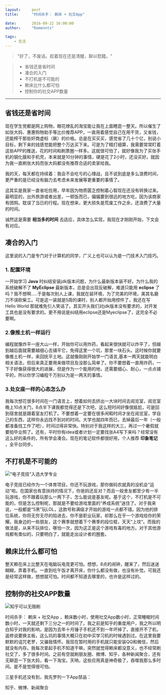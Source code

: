 ```yaml
---
layout:     post
title:      "时间杀手： 赖床 + 社交App"

date:       2016-09-22 16:00:00
author:     "Romennts"

tags:
    - 生活
---
```


> "好了，不废话。趁着现在还是清醒，聊以慰籍。"

> * 省钱还是省时间
> * 凑合的入门
> * 不打机是不可能的
> * 赖床比什么都可怕
> * 控制你的社交APP数量

------




## 省钱还是省时间

现在学生党都是网上购物，眼花缭乱的淘宝能让我在上面瞎逛一整天。所以催生了如张大妈、惠惠购物助手等比价推荐APP，一直用着感觉自己在用干货，又省钱，还能榨干那些奸商虚标（飙）的价格。总是在买买买，感觉省了几十个亿，别说小目标，剩下来的钱感觉能把整个万达买下来。可是为了精打细算，我需要常常盯着这些APP的推送，花的时间和刷票圈一样多。这就很可怕了，就好像我为了买张手机的钢化膜和手机壳，本来就是10分钟的事情，硬是花了2小时，还没买好。就因为我一直刷张大妈而张大妈都没有推荐合适的卖家给我。

我的天，每天都在持续着：我会不会吃亏的心理战，且不说到底是多么浪费时间，更严重的是已经没有脑力去考虑未来发展等更重要的事情了。

这其实是我家一直省吃俭用，早年因为物质匮乏控制着心智现在还没有转换过来。最明显的，出外旅游或者出差，一顿饭而已，偏偏要到很远的地方吃，因为该商家有团购。耽误了当日的行程。现在想来，更大损失是荒废工作之余，还浪费了大量的时间。

诚然这是需要 **相当多的时间** 去适应，具体怎么实现，我现在才刚刚开始，下文会有对应。

## 凑合的入门

这里说的入门是专门对于计算机的同学，广义上也可以认为是一门技术入门技巧。

### 1. 配置环境

一开始学习 **Java** 时纠结安装jdk版本问题，为什么最新版本装不好。为什么我的系统破解不了 **MyEclipse** 最新版本，总是会出现反破解，难道只能用 **eclipse** 了吗？我不想啊.....于是每次别人上课，我就在装环境，为了完美的环境，美其名磨刀不误砍柴工。可是这一装就是5周的课时，别人都开始用控件了，我还在写Hello World 那就难免引人笑话了。其实开头我们对jdk版本没有要求的，对开发工具也是没有要求的。更不用说是纠结用eclipse还是Myeclipse了，这完全不必要啊。

### 2.像推土机一样运行

编程就像炸平一座大山一样，开始你可以用炸药，看起来很快就可以炸平了，但越到越后面就需要越细心去铺平它，免得这里一个坑，那里一块石头。这时候你就要像推土机一样，来回抚平土地。这就像刚刚开始学一门语言,基本一两天就能明白相关语法，但后来真正要用来做项目及没那么简单了。你不要想着一直用炸药，一下子好像获得很大的进展，但是作为一个能用的地，还需要细心、耐心，一点点铺平的，所以你学习编程千万别以为是一两天的事情。

### 3.处女座一样的心态怎么办

我每次想花很多时间在一门语言上，想着如何去挤出一大块时间去阅览室，阅览室晚上10点关门，8点半下课我都觉得还是下次吧，这么短时间好像很尴尬，可是回到宿舍就是跟着室友打机了。不要想着一定要在很多闲暇时间才坐在阅览室，学自己的东西，这样你永远找不到对的时间。大学也就四年而已，去掉最后一年（一般都准备找工作了吧），时间过得非常快。特别对于我这样的大三，再过一个暑假就要拍毕业照了。还有，平时你有idea或者计划一定要找张A4写下来吗？经常没有这么好的条件的，所有学会凑合。现在的笔记软件都很好用，个人推荐 **印象笔记** ，全平台同步。

## 不打机是不可能的

![“电子竞技”入选大学专业](http://yicodes.com/img/gamesport.png)

电子竞技已经作为一个体育项目，你还不玩游戏，那你做码农就真的没机会“运动”啦。在国家也有意扶持的情况下，你爸妈还反对？而且一般舍友都至少有一半玩游戏，你不跟着玩那么一两下子，怎么能说是基友呢。基于这个，不打机是不可能的，但是怎么控制呢，那就是不要给游戏里面的“养成系统”迷住了。对于我来说，一般都是“5黑”玩LOL，这款号称满级才开始的游戏一点都不错。因为他的排位系统，你将无穷无尽的陷进去，你不是职业玩家，却那么在乎一个游戏给你的荣耀。我身边的一些朋友，这个赛季就想着下个赛季的段位框，天天“上坟”。而我的做法是，从来不玩排位，哪怕一次，因为这正是这个游戏有毒的地方。对于其他游戏都有类似的，只要明白了，就能走出设计者的圈套。

## 赖床比什么都可怕

整天赖在床上比整天在电脑玩电竞更可怕。想想，8点的闹钟，醒来了，然后迷迷糊糊，弄着手机。一直到吃午饭才离开床，你什么都没有做，也没有补觉。可我还是经常这样做，想想就可怕。时间都不知道去哪里的，也许是这样过的。


## 控制你的社交APP数量

![知乎可以无限刷](http://yicodes.com/img/201609221.png)

时间杀手： 赖床 + 社交App ，赖床数小时，使用社交App数小时，正常睡眠时间数小时，一天就还剩下三分之一的时间了。我之前是知乎的重度用户，我之所以明白知乎对我的影响，是因为去年十月锤子手机还不到一年坏掉了，直接开不了机，返修说要换主板，这么坑的事情大概只在初中买学习机的时候遇到过。在这里我要默默的诅咒老罗，又骗我情怀。我现在暂时用的手机就只能安装QQ和微信，然后就没有内存。我每次拿起手机不知道干嘛，突然就觉得赖床都没意义，也不经常刷社交了，多了很多时间。之前有空就刷朋友圈、微博、知乎，各种新闻聚合，还有无聊逛一下张大妈，看一下淘宝。天呐，这些应用真是神奇极了，吞噬我那么多时间。是不是觉得很可怕。

三星手机还没有到，我先罗列一下App禁品：

知乎、微博、新闻聚合
